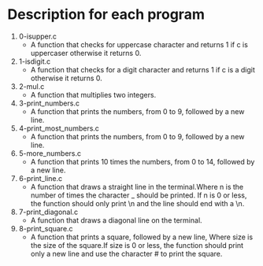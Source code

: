 # Description for each program
1. 0-isupper.c
   * A function that checks for uppercase character and returns 1 if c is uppercaser otherwise it returns 0.
2. 1-isdigit.c
   * A function that checks for a digit character and returns 1 if c is a digit otherwise it returns 0.
3. 2-mul.c
   * A function that multiplies two integers.
4. 3-print_numbers.c
   * A function that prints the numbers, from 0 to 9, followed by a new line.
5. 4-print_most_numbers.c
   * A function that prints the numbers, from 0 to 9, followed by a new line.
6. 5-more_numbers.c
   * A function that prints 10 times the numbers, from 0 to 14, followed by a new line.
7. 6-print_line.c
   * A function that draws a straight line in the terminal.Where n is the number of times the character _ should be printed. If n is 0 or less, the function should only print \n and the line should end with a \n.
8. 7-print_diagonal.c
   * A function that draws a diagonal line on the terminal.
9. 8-print_square.c
   * A function that prints a square, followed by a new line, Where size is the size of the square.If size is 0 or less, the function should print only a new line and use the character # to print the square.
